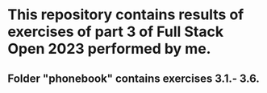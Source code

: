 # This repository contains results of exercises of part 3 of Full Stack Open 2023 performed by me.

## Folder "phonebook" contains exercises 3.1.- 3.6.